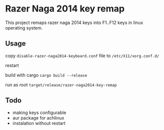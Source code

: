 # Razer Naga 2014 key remap
This project remaps razer naga 2014 keys into F1..F12 keys in linux operating system.

## Usage
copy `disable-razer-naga2014-keyboard.conf` file to `/etc/X11/xorg.conf.d/`

restart

build with cargo `cargo build --release`

run as root `target/release/razer-naga2014-key-remap`

## Todo
* making keys configurable
* aur package for achlinux
* instalation without restart
